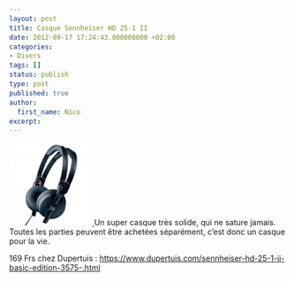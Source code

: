 ```yaml
---
layout: post
title: Casque Sennheiser HD 25-1 II
date: 2012-09-17 17:24:43.000000000 +02:00
categories:
- Divers
tags: []
status: publish
type: post
published: true
author:
  first_name: Nico
excerpt:
---
```

<p>
<a href="/assets/thumbnail_sennheiser_hd25-1ii-1-z.jpg">
<img class="alignleft size-thumbnail wp-image-1238" title="thumbnail_sennheiser_hd25-1ii-1-z" src="/assets/thumbnail_sennheiser_hd25-1ii-1-z-150x150.jpg" alt="" width="150" height="150" />
</a>
Un super casque très solide, qui ne sature jamais. Toutes les parties peuvent être achetées séparément, c’est donc un casque pour la vie.
</p>

<p>169 Frs chez Dupertuis : <a href="https://www.dupertuis.com/sennheiser-hd-25-1-ii-basic-edition-3575-.html">https://www.dupertuis.com/sennheiser-hd-25-1-ii-basic-edition-3575-.html</a></p>

